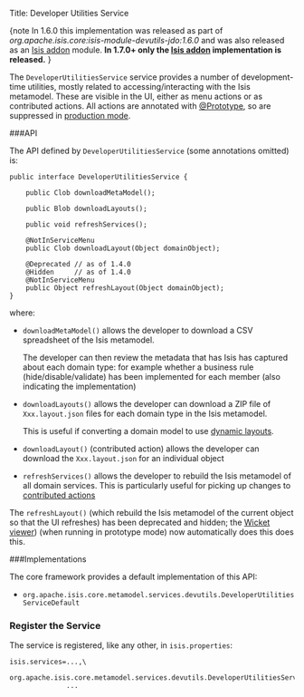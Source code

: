 Title: Developer Utilities Service

{note
In 1.6.0 this implementation was released as part of *org.apache.isis.core:isis-module-devutils-jdo:1.6.0* and was also released as an [Isis addon](http://github.com/isisaddons/isis-module-devutils) module.  **In 1.7.0+ only the [Isis addon](http://github.com/isisaddons/isis-module-devutils) implementation is released.**
}

The `DeveloperUtilitiesService` service provides a number of development-time utilities, mostly related to accessing/interacting with the Isis metamodel.  These are visible in the UI, either as menu actions or as contributed actions.  All actions are annotated with [@Prototype](../recognized-annotations/Prototype-deprecated.html), so are suppressed in [production mode](../deployment-type.html).


###API

The API defined by `DeveloperUtilitiesService` (some annotations omitted) is:

    public interface DeveloperUtilitiesService {

        public Clob downloadMetaModel();

        public Blob downloadLayouts();

        public void refreshServices();

        @NotInServiceMenu
        public Clob downloadLayout(Object domainObject);

        @Deprecated // as of 1.4.0
        @Hidden     // as of 1.4.0
        @NotInServiceMenu
        public Object refreshLayout(Object domainObject);
    }

where:

* `downloadMetaModel()` allows the developer to download a CSV spreadsheet of the Isis metamodel.  
 
    The developer can then review the metadata that has Isis has captured about each domain type: for example whether a business rule (hide/disable/validate) has been implemented for each member (also indicating the implementation) 

* `downloadLayouts()` allows the developer can download a ZIP file of `Xxx.layout.json` files for each domain type in the Isis metamodel.  
 
    This is useful if converting a domain model to use [dynamic layouts](../../components/viewers/wicket/dynamic-layouts.html).

*  `downloadLayout()` (contributed action) allows the developer can download the `Xxx.layout.json` for an individual object

*  `refreshServices()` allows the developer to rebuild the Isis metamodel of all domain services.  This is particularly useful for picking up changes to [contributed actions](../../more-advanced-topics/how-to-01-062-How-to-decouple-dependencies-using-contributions.html)

The `refreshLayout()` (which rebuild the Isis metamodel of the current object so that the UI refreshes) has been deprecated and hidden; the [Wicket viewer](../../components/viewers/wicket/about.html)) (when running in prototype mode) now automatically does this does this.


###Implementations

The core framework provides a default implementation of this API:

* `org.apache.isis.core.metamodel.services.devutils.DeveloperUtilitiesServiceDefault`
   
### Register the Service

The service is registered, like any other, in `isis.properties`:

    isis.services=...,\
                  org.apache.isis.core.metamodel.services.devutils.DeveloperUtilitiesServiceDefault,\
                  ...


